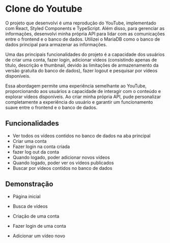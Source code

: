 
# Clone do Youtube

O projeto que desenvolvi é uma reprodução do YouTube, implementado com React, Styled Components e TypeScript. Além disso, para gerenciar as informações, desenvolvi minha própria API para lidar com as comunicações entre o frontend e o banco de dados. Utilizei o MariaDB como o banco de dados principal para armazenar as informações.

Uma das principais funcionalidades do projeto é a capacidade dos usuários de criar uma conta, fazer login, adicionar vídeos (consistindo apenas de título, descrição e thumbnail, devido às limitações de armazenamento da versão gratuita do banco de dados), fazer logout e pesquisar por vídeos disponíveis.

Essa abordagem permite uma experiência semelhante ao YouTube, proporcionando aos usuários a capacidade de interagir com o conteúdo e explorar vídeos disponíveis. Ao criar minha própria API, pude personalizar completamente a experiência do usuário e garantir um funcionamento suave entre o frontend e o banco de dados.

## Funcionalidades

- Ver todos os vídeos contidos no banco de dados na aba principal
- Criar uma conta
- Fazer login na conta criada
- fazer log out da conta
- Quando logado, poder adicionar novos vídeos
- Quando logado, poder ver os vídeos publicados
- Buscar por vídeos contidos no banco de dados

## Demonstração

- Página inicial

- Busca de vídeos

- Criação de uma conta

- Fazer login de uma conta

- Adicionar um vídeo novo

